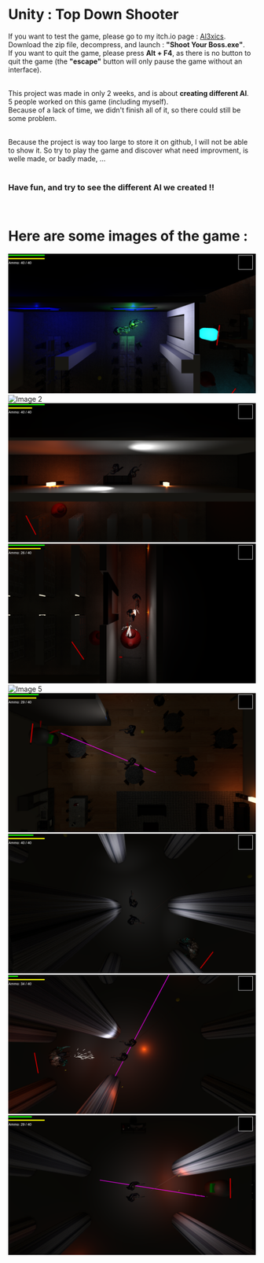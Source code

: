 # Unity : Top Down Shooter

If you want to test the game, please go to my itch.io page : [Al3xics](https://al3xics.itch.io/). Download the zip file, decompress, and launch : **"Shoot Your Boss.exe"**.<br>
If you want to quit the game, please press **Alt + F4**, as there is no button to quit the game (the **"escape"** button will only pause the game without an interface).<br>
<br>

This project was made in only 2 weeks, and is about **creating different AI**.<br>
5 people worked on this game (including myself).<br>
Because of a lack of time, we didn't finish all of it, so there could still be some problem.<br>
<br>

Because the project is way too large to store it on github, I will not be able to show it. So try to play the game and discover what need improvment, is welle made, or badly made, ...<br>
<br>

### Have fun, and try to see the different AI we created !!
<br>

# Here are some images of the game :<br>
![Image 1](./Images/Image_1.png)
![Image 2](./Images/Image_2.png)
![Image 3](./Images/Image_3.png)
![Image 4](./Images/Image_4.png)
![Image 5](./Images/Image_5.png)
![Image 6](./Images/Image_6.png)
![Image 7](./Images/Image_7.png)
![Image 8](./Images/Image_8.png)
![Image 9](./Images/Image_9.png)